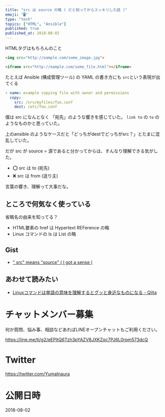 ```yaml
---
title: "src は source の略 ( だと知ってからスッキリした話 )"
emoji: "🖥"
type: "tech"
topics: ["HTML", "Ansible"]
published: true
published_at: 2018-08-02
---
```


HTMLタグはもちろんのこと


```html
<img src="http://eample.com/some_image.jpg">
```


```html
<iframe src="http://eample.com/some_file.html"></iframe>
```

たとえば Ansible (構成管理ツール) の YAML の書き方にも `src`という表現が出てくる

```yaml
- name: example copying file with owner and permissions
  copy:
    src: /srv/myfiles/foo.conf
    dest: /etc/foo.conf
```

僕は src になんとなく 「宛先」のような響きを感じていた。
`link to` の `to` のようなものかと思っていた。

上のansible のようなケースだと「どっちがdestでどっちがsrc？」とたまに混乱していた。

だが src が source = 源であると分かってからは、すんなり理解できる気がした。

- :o: src は to (宛先)
- :x: src は from (送り主)


言葉の響き、理解って大事だな。

## ところで何気なく使っている

省略名の由来を知ってる？

- HTML要素の href は Hypertext REFerence の略
- Linux コマンドの ls は List の略

## Gist

- [" src" means "source" ( I got a sense )](https://gist.github.com/YumaInaura/31ae6d519cb323748f9b2d21249c6fa3)

## あわせて読みたい

- [Linuxコマンドは単語の意味を理解するとグッと身近なものになる - Qiita](https://qiita.com/tetsuya/items/46888bb4dfc8a6bfef02)








<!-- Update From Qiita API -->

# チャットメンバー募集


何か質問、悩み事、相談などあればLINEオープンチャットもご利用ください。

https://line.me/ti/g2/eEPltQ6Tzh3pYAZV8JXKZqc7PJ6L0rpm573dcQ





# Twitter


https://twitter.com/YumaInaura


<!-- Update From Qiita API -->



# 公開日時

2018-08-02
